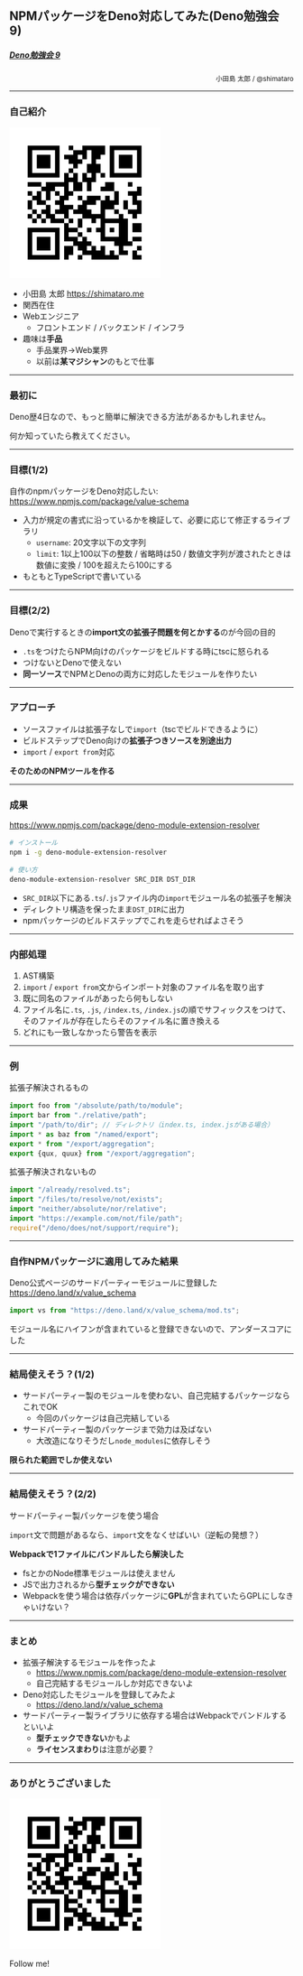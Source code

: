 ## NPMパッケージをDeno対応してみた(Deno勉強会 9)

##### [Deno勉強会 9](https://scrapbox.io/deno-ja/Deno%E5%8B%89%E5%BC%B7%E4%BC%9A9)

<div style="text-align: right;">
  <small>小田島 太郎 / @shimataro</small>
</div>

------

### 自己紹介

![QR Code](assets/common/myqr.svg)<!-- .element: width="180" style="float:right;" -->

* 小田島 太郎 <https://shimataro.me>
* 関西在住
* Webエンジニア
  * フロントエンド / バックエンド / インフラ
* 趣味は**手品**
  * 手品業界→Web業界
  * 以前は**某マジシャン**のもとで仕事

------

### 最初に

Deno歴4日なので、もっと簡単に解決できる方法があるかもしれません。

何か知っていたら教えてください。

------

### 目標(1/2)

自作のnpmパッケージをDeno対応したい: <https://www.npmjs.com/package/value-schema>

* 入力が規定の書式に沿っているかを検証して、必要に応じて修正するライブラリ
	* `username`: 20文字以下の文字列
    * `limit`: 1以上100以下の整数 / 省略時は50 / 数値文字列が渡されたときは数値に変換 / 100を超えたら100にする
* もともとTypeScriptで書いている

---

### 目標(2/2)

Denoで実行するときの**import文の拡張子問題を何とかする**のが今回の目的

* `.ts`をつけたらNPM向けのパッケージをビルドする時にtscに怒られる
* つけないとDenoで使えない
* **同一ソース**でNPMとDenoの両方に対応したモジュールを作りたい

------

### アプローチ

* ソースファイルは拡張子なしで`import`（tscでビルドできるように）
* ビルドステップでDeno向けの**拡張子つきソースを別途出力**
* `import` / `export from`対応

**そのためのNPMツールを作る**

------

### 成果

<https://www.npmjs.com/package/deno-module-extension-resolver>

```bash
# インストール
npm i -g deno-module-extension-resolver
```

```bash
# 使い方
deno-module-extension-resolver SRC_DIR DST_DIR
```

* `SRC_DIR`以下にある`.ts`/`.js`ファイル内の`import`モジュール名の拡張子を解決
* ディレクトリ構造を保ったまま`DST_DIR`に出力
* npmパッケージのビルドステップでこれを走らせればよさそう

------

### 内部処理

1. AST構築
1. `import` / `export from`文からインポート対象のファイル名を取り出す
1. 既に同名のファイルがあったら何もしない
1. ファイル名に`.ts`, `.js`, `/index.ts`, `/index.js`の順でサフィックスをつけて、そのファイルが存在したらそのファイル名に置き換える
1. どれにも一致しなかったら警告を表示

---

### 例

拡張子解決されるもの

```typescript
import foo from "/absolute/path/to/module";
import bar from "./relative/path";
import "/path/to/dir"; // ディレクトリ（index.ts, index.jsがある場合）
import * as baz from "/named/export";
export * from "/export/aggregation";
export {qux, quux} from "/export/aggregation";
```

拡張子解決されないもの

```typescript
import "/already/resolved.ts";
import "/files/to/resolve/not/exists";
import "neither/absolute/nor/relative";
import "https://example.com/not/file/path";
require("/deno/does/not/support/require");
```

------

### 自作NPMパッケージに適用してみた結果

Deno公式ページのサードパーティーモジュールに登録した
<https://deno.land/x/value_schema>

```typescript
import vs from "https://deno.land/x/value_schema/mod.ts";
```

モジュール名にハイフンが含まれていると登録できないので、アンダースコアにした

------

### 結局使えそう？(1/2)

* サードパーティー製のモジュールを使わない、自己完結するパッケージならこれでOK
    * 今回のパッケージは自己完結している
* サードパーティー製のパッケージまで効力は及ばない
    * 大改造になりそうだし`node_modules`に依存しそう

**限られた範囲でしか使えない**

---

### 結局使えそう？(2/2)

サードパーティー製パッケージを使う場合

`import`文で問題があるなら、`import`文をなくせばいい（逆転の発想？）

**Webpackで1ファイルにバンドルしたら解決した**

* fsとかのNode標準モジュールは使えません
* JSで出力されるから**型チェックができない**
* Webpackを使う場合は依存パッケージに**GPL**が含まれていたらGPLにしなきゃいけない？

------

### まとめ

* 拡張子解決するモジュールを作ったよ
    * <https://www.npmjs.com/package/deno-module-extension-resolver>
    * 自己完結するモジュールしか対応できないよ
* Deno対応したモジュールを登録してみたよ
    * <https://deno.land/x/value_schema>
* サードパーティー製ライブラリに依存する場合はWebpackでバンドルするといいよ
    * **型チェックできない**かもよ
    * **ライセンスまわり**は注意が必要？

---

### ありがとうございました

![QR Code](assets/common/myqr.svg)<!-- .element: width="360" -->

Follow me!
